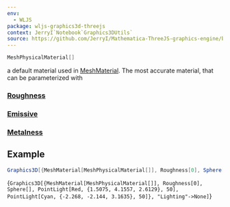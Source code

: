 ```yaml
---
env:
  - WLJS
package: wljs-graphics3d-threejs
context: JerryI`Notebook`Graphics3DUtils`
source: https://github.com/JerryI/Mathematica-ThreeJS-graphics-engine/blob/dev/src/kernel.js
---
```

```mathematica
MeshPhysicalMaterial[]
```

a default material used in [MeshMaterial](frontend/Reference/Graphics3D/MeshMaterial.md). The most accurate material, that can be parameterized with

### [Roughness](frontend/Reference/Graphics3D/Roughness.md)
### [Emissive](frontend/Reference/Graphics3D/Emissive.md)

### [Metalness](frontend/Reference/Graphics3D/Metalness.md)

## Example

```mathematica
Graphics3D[{MeshMaterial[MeshPhysicalMaterial[]], Roughness[0], Sphere[], PointLight[Red, {1.5075, 4.1557, 2.6129}, 50],  PointLight[Cyan, {-2.268, -2.144, 3.1635}, 50]}, "Lighting"->None]
```

<Wl >{`Graphics3D[{MeshMaterial[MeshPhysicalMaterial[]], Roughness[0], Sphere[], PointLight[Red, {1.5075, 4.1557, 2.6129}, 50],  PointLight[Cyan, {-2.268, -2.144, 3.1635}, 50]}, "Lighting"->None]`}</Wl>